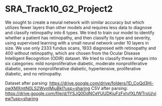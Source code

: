 # SRA_Track10_G2_Project2

We sought to create a neural network with similar accuracy but which utilizes fewer layers than other models and requires less data to diagnose and classify retinopathy into 6 types. We tried to train our model to identify whether a patient has retinopathy, and then classify its type and severity, using supervised learning with a small neural network under 10 layers in size. We use only 2333 fundus scans, 1933 diagnosed with retinopathy and 400 without retinopathy, which are chosen from the Ocular Disease Intelligent Recognition (ODIR) dataset. We tried to classify these images into six categories: mild nonproliferative diabetic, moderate nonproliferative diabetic, severe nonproliferative diabetic, hypertensive, proliferative diabetic, and no retinopathy.

Dataset after parsing: https://drive.google.com/drive/folders/1D_CoQd3Hi-owXMXmtN0LS2WvnIMjuBkl?usp=sharing
CSV after parsing: https://drive.google.com/file/d/1YSJQ0DdNCeYUUDKjuFzFxtyfXLfWTroU/view?usp=sharing
